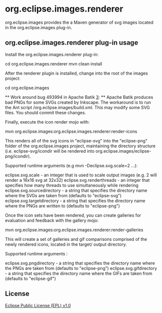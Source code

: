 org.eclipse.images.renderer
==============================

org.eclipse.images provides the a Maven generator of svg images located in the org.eclipse.images plug-in. 

org.eclipse.images.renderer plug-in usage
--------------------------------------------

Install the org.eclipse.images.renderer plug-in:

cd org.eclipse.images.renderer
mvn clean install

After the renderer plugin is installed, change into the root of the images project:

cd org.eclipse.images

** Work around bug 493994 in Apache Batik [3]: **
Apache Batik produces bad PNGs for some SVGs created by Inkscape.
The workaround is to run the Ant script /org.eclipse.images/build.xml.
This may modify some SVG files. You should commit these changes.

Finally, execute the icon render mojo with:

mvn org.eclipse.images:org.eclipse.images.renderer:render-icons

This renders all of the svg icons in "eclipse-svg" into the "eclipse-png" folder of the org.eclipse.images project, maintaining the directory structure (i.e. eclipse-svg/icondir will be rendered into org.eclipse.images/eclipse-png/icondir).

Supported runtime arguments (e.g mvn -Declipse.svg.scale=2 ...):

eclipse.svg.scale - an integer that is used to scale output images (e.g. 2 will render a 16x16 svg at 32x32)
eclipse.svg.renderthreads - an integer that specifies how many threads to use simultaneously while rendering
eclipse.svg.sourcedirectory - a string that specifies the directory name where the SVGs are taken from (defaults to "eclipse-svg")
eclipse.svg.targetdirectory - a string that specifies the directory name where the PNGs are written to (defaults to "eclipse-png")

Once the icon sets have been rendered, you can create galleries for evaluation and feedback with the gallery mojo:

mvn org.eclipse.images:org.eclipse.images.renderer:render-galleries

This will create a set of galleries and gif comparisons comprised of the newly rendered icons, located in the target/ output directory.

Supported runtime arguments :

eclipse.svg.pngdirectory - a string that specifies the directory name where the PNGs are taken from (defaults to "eclipse-png")
eclipse.svg.gifdirectory - a string that specifies the directory name where the GIFs are taken from (defaults to "eclipse-gif")

License
-------

[Eclipse Public License (EPL) v1.0][2]

[1]: http://wiki.eclipse.org/Platform_UI
[2]: http://wiki.eclipse.org/EPL
[3]: https://bugs.eclipse.org/493994
